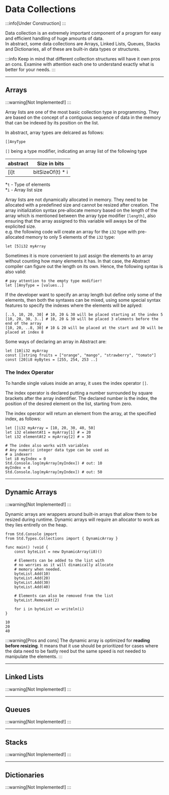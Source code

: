 # Data Collections
:::info[Under Construction]
:::

Data collection is an extremely important component of a program for easy and efficient handling of huge amounts of data. \
In abstract, some data collections are Arrays, Linked Lists, Queues, Stacks and Dictionaries, all of these are
built-in data types or structures.

:::info
Keep in mind that different collection structures will have it own pros an cons.
Examine with attention each one to understand exactly what is better for your needs.
:::

---
## Arrays
:::warning[Not Implemented!]
:::

Array lists are one of the most basic collection type in programming. They are based on the concept of a contiguous
sequence of data in the memory that can be indexed by its position on the list.


In abstract, array types are delcared as follows:
```
[]AnyType
```
`[]` being a type modifier, indicating an array list of the following type

| abstract | Size in bits     |
|----------|:----------------:|
| [i]t     | bitSizeOf(t) * i |

*`t` - Type of elements \
*`i` - Array list size

Array lists are not dynamically allocated in memory. They need to be allocated with a predefined size and
cannot be resized after creation. 
The array initialization syntax pre-allocate memory based on the length of the array which is
mentioned between the array type modifier `[length]`, also ensuring that the array assigned to this variable
will aways be of the explicited size. \
e.g. the following code will create an array for the `i32` type with pre-allocated memory to only 5 elements of
the `i32` type:
```abs
let [5]i32 myArray
```

Sometimes it is more convenient to just assign the elements to an array without counting how many elements it has.
In that case, the Abstract compiler can figure out the length on its own. Hence, the following syntax is also valid:
```abs
# pay attention to the empty type modifier!
let []AnyType = [values..]
```

If the developer want to specify an array length but define only some of the elements, then
both the syntaxes can be mixed, using some special syntax features to specify the indexes where
the elements will be aplyed:
```abs
[..5, 10, 20, 30] # 10, 20 & 30 will be placed starting at the index 5
[10, 20, 30, 3..] # 10, 20 & 30 will be placed 3 elements before the end of the array
[10, 20, ..8, 30] # 10 & 20 will be placed at the start and 30 will be placed at index 8
```

Some ways of declaring an array in Abstract are:
```abs
let [10]i32 myArray
const []string fruits = ["orange", "mango", "strawberry", "tomato"]
const [20]i8 myBytes = [255, 254, 253 ..]
```

### The Index Operator
To handle single values inside an array, it uses the index operator `[]`.

The index operator is declared putting a number surrounded by square brackets after the array indentifier.
The declared number is the index, the position of the desired element on the list, starting from zero.

The index operator will return an element from the array, at the specified index, as follows:
```abs
let []i32 myArray = [10, 20, 30, 40, 50]
let i32 elementAt1 = myArray[1] # = 20
let i32 elementAt2 = myArray[2] # = 30

# The index also works with variables
# Any numeric integer data type can be used as
# a indexer!
let i8 myIndex = 0
Std.Console.log(myArray[myIndex]) # out: 10
myIndex = 4
Std.Console.log(myArray[myIndex]) # out: 50
```

---
## Dynamic Arrays
:::warning[Not Implemented!]
:::

Dynamic arrays are wrappers around built-in arrays that allow them to be resized
during runtime. Dynamic arrays will require an allocator to work as they lies
entirelly on the heap.

```abs
from Std.Console import
from Std.Types.Collections import { DynamicArray }

func main() !void {
    const byteList = new DynamicArray(i8)()

    # Elements can be added to the list with
    # no worries as it will dinamically allocate
    # memory when needed.
    byteList.Add(10)
    byteList.Add(20)
    byteList.Add(30)
    byteList.Add(40)

    # Elements can also be removed from the list
    byteList.RemoveAt(2)

    for i in byteList => writeln(i)
}
```
```text title="Console Output"
10
20
40
```

:::warning[Pros and cons]
The dynamic array is optimized for **reading before resizing**. It means that it use should be prioritized
for cases where the data need to be fastly reed but the same speed is not needed to manipulate the
elements.
:::

---
## Linked Lists
:::warning[Not Implemented!]
:::

---
## Queues
:::warning[Not Implemented!]
:::

---
## Stacks
:::warning[Not Implemented!]
:::

---
## Dictionaries
:::warning[Not Implemented!]
:::
